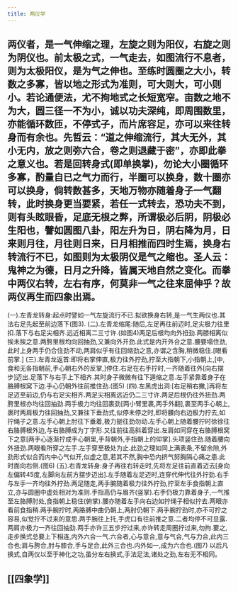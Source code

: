 ```yaml
---
title: 两仪学
---
```


## 两仪者，是一气伸缩之理，左旋之则为阳仪，右旋之则为阴仪也。前太极之式，一气走去，如图流行不息者，则为太极阳仪，是为气之伸也。至练时圆圈之大小，转数之多寡，皆以地之形式为准则，可大则大，可小则小。若论通便法，尤不拘地式之长短宽窄。亩数之地不为大，圆三径一不为小，诚以功夫深纯，即周围数里，亦能循环数匝，不停式子，而片席容足，亦可以来往转身而有余也。先哲云：“道之伸缩流行，其大无外，其小无内，放之则弥六合，卷之则退藏于密”，亦即此拳之意义也。若是回转身式(即单换掌)，勿论大小圈循环多寡，酌量自已之气力而行，半圈可以换身，数十圈亦可以换身，倘转数甚多，天地万物亦随着身子一气翻转，此时换身更当要紧，若任一式转去，恐功夫不到，则有头眩眼昏，足底无根之弊，所谓极必后阴，阴极必生阳也，譬如圆图八卦，阳左升为日，阴右降为月，日来则月往，月往则日来，日月相推而四时生焉，换身右转流行不已，如图则为太极阴仪是气之缩也。圣人云：鬼神之为德，日月之升降，皆属天地自然之变化。而拳中两仪右转，左右有序，何莫非一气之往来屈伸乎？故两仪再生而四象出焉。
(一).左青龙转身:起点时譬如一气左旋流行不已.拟欲换身右转,是一气生两仪也.其法右足先起至前边落下(图3).
(二).左青龙缩尾:随后,左足再往前迈时,足尖极力往里扣.落下与右足尖相齐.远近相离二三寸许.(如图4)两足后根均向外扭劲.两膝相离似挨未挨之意.两胯里根均向回抽劲,又兼向外开劲.此式是内开外合之意.腰要塌住劲,此时上身两手仍合住劲不动,两肩似乎有往回缩劲之意,亦谓之含胸,稍微稳住.[眼看前掌.]
(三).左青龙返首:即将右掌伸直,极力往外拧劲,拧至大指朝下,小指朝上,[中,食和无各指朝前,手心朝右外的反掌,]停住.右足在右手拧时,一齐随着往外[向右摆步]迈出.足落下与右手上下相齐.其时身子微微有往下遁缩之意.左手紧靠着身子在胳膊根窝下边.手心仍朝外往前推住劲.(图5)
(四).左黑虎出洞:[右足稍右撇,]再将左足迈至前边,仍与右足尖相齐.两足尖相离远近仍二三寸许.两足后根仍往外扭劲.两胯里根亦均往回抽劲.两手极力均往回裹劲[两小臂里裹,两手外翻],裹至两手心朝上,裹时两肩极力往回抽劲,又兼往下垂劲式,似停未停之时,即将腰向右边极力拧去,如拧绳子之意.左手心朝上肘往下垂着,极力挺往劲勿动.左手心朝上随着腰拧时徐徐往右胳膊根外边,与右胳膊成为丁字形.又往前往高斜着穿出.左肩如同穿在右胳膊根窝下之意[两手心逐渐拧成手心朝里,手背朝外,手指朝上的仰掌].头项竖住劲.随着腰向外扭劲.两眼看所穿之左手.左手穿至极处为止.此劲之理如同上满表条,不留余隙,外劲形式似合而内中心气似开,似虚之意,若其不然,胸中恐内挤气努胸隔心痛之患.此时面向右侧.(图6)
(五).右青龙转身:身子再往右转走时,先将左足往前直着迈去[身向左偏转45度,左脚向左前方摆步迈出].左手随着左足迈时,连穿代伸代往外拧劲.右手与左手一齐均往外拧劲.两足随走,两手腕随着极力往外拧劲,拧至左手食指朝上直立,亦与圆圈中虚处相对为准则.手指高仍与眉齐(竖掌).右手仍极力靠着身子,一气推至左胳膊肘处,食指朝上稳住(俯掌).腰亦随着左手向右边如拧绳子相似拧去.两眼亦看前食指稍.两手腕拧时,两胳膊中曲仍朝上,两肘仍朝下.两手腕拧劲时,亦不可拧之容易,似觉拧不过来的意思.两手腕往上托,手虎口有往前推之意.二者均停不可显露.两肩亦极力一齐往回抽劲.两手亦许三五步拧过来,亦许转走周圈拧过来,勿拘.要之,走步换式总要上下相连,内外六合一气.六合者,心与意合,意与气合,气与力合,此内三合也;肩与胯合,肘与膝合,手与足合,此外三合也.内外如一,成为六合也.(图7)
以后凡换式,自两仪以至于神化之功,虽分左右换式,手法足法,诸处之劲,左右无不相同。
## [[四象学]]
##

